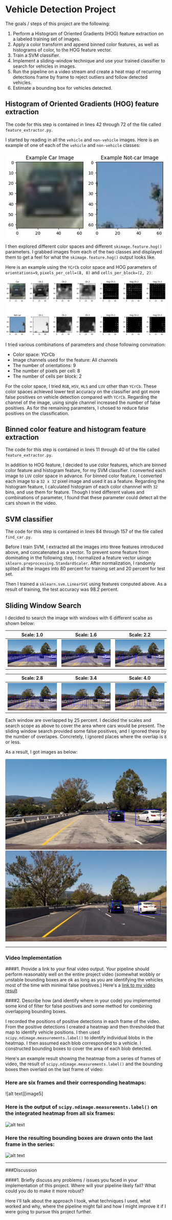 # Vehicle Detection Project

The goals / steps of this project are the following:

1. Perform a Histogram of Oriented Gradients (HOG) feature extraction on a labeled training set of images.
1. Apply a color transform and append binned color features, as well as histograms of color, to the HOG feature vector.
1. Train a SVM classifier.
1. Implement a sliding-window technique and use your trained classifier to search for vehicles in images.
1. Run the pipeline on a video stream and create a heat map of recurring detections frame by frame to reject outliers and follow detected vehicles.
1. Estimate a bounding box for vehicles detected.

[//]: # (Image References)
[example]: ./output_images/example_image.png
[converted]: ./output_images/converted_image.png
[window0]: ./output_images/window_0.png
[window1]: ./output_images/window_1.png
[window2]: ./output_images/window_2.png
[window3]: ./output_images/window_3.png
[window4]: ./output_images/window_4.png
[window5]: ./output_images/window_5.png
[detected1]: ./output_images/test1_detected.jpg
[detected2]: ./output_images/test6_detected.jpg
[ima]: ./examples/bboxes_and_heat.png
[image6]: ./examples/labels_map.png
[image7]: ./examples/output_bboxes.png
[video1]: ./project_video.mp4

## Histogram of Oriented Gradients (HOG) feature extraction

The code for this step is contained in lines 42 through 72 of the file called `feature_extractor.py`.

I started by reading in all the `vehicle` and `non-vehicle` images.  Here is an example of one of each of the `vehicle` and `non-vehicle` classes:

![Example image][example]

I then explored different color spaces and different `skimage.feature.hog()` parameters.  I grabbed images from each of the two classes and displayed them to get a feel for what the `skimage.feature.hog()` output looks like.

Here is an example using the `YCrCb` color space and HOG parameters of `orientations=9`, `pixels_per_cell=(8, 8)` and `cells_per_block=(2, 2)`:

![Image conversion][converted]

I tried various combinations of parameters and chose following convination:

- Color space: YCrCb
- Image channels used for the feature: All channels
- The number of orientations: 9
- The number of pixels per cell: 8
- The number of cells per block: 2

For the color space, I tried `RGB`, `HSV`, `HLS` and `LUV` other than `YCrCb`.  These color spaces achieved lower test accuracy on the classifier and got more false positives on vehicle detection compared with `YCrCb`.  Regarding the channel of the image, using single channel increased the number of false positives.  As for the remaining parameters, I chosed to reduce false positives on the classification.

## Binned color feature and histogram feature extraction

The code for this step is contained in lines 11 through 40 of the file called `feature_extractor.py`.

In addition to HOG feature, I decided to use color features, which are binned color feature and histogram feature, for my SVM classifier.  I converted each image to `LUV` color space in advance. For binned color feature, I converted each image to a `32 x 32` pixel image and used it as a feature.  Regarding the histogram feature, I calculated histogram of each color channnel with `32` bins, and use them for feature.  Though I tried different values and combinations of parameter, I found that these parameter could detect all the cars shown in the video.

## SVM classifier

The code for this step is contained in lines 84 through 157 of the file called `find_car.py`.

Before I train SVM, I extracted all the images into three features introduced above, and concatenated as a vector.  To prevent some feature from dominating in the following step, I normalized a feature vector usinge `sklearn.preprocessing.StandardScaler`.  After normalization, I randomly splited all the images into 80 percent for training set and 20 percent for test set.

Then I trained a `sklearn.svm.LinearSVC` using features conputed above.  As a result of training, the test accuracy was 98.2 percent.

## Sliding Window Search

I decided to search the image with windows with 6 different scalse as shown below:

| Scale: 1.0           | Scale: 1.6           | Scale: 2.2           |
|----------------------|----------------------|----------------------|
| ![Window-0][window0] | ![Window-1][window1] | ![Window-2][window2] |

| Scale: 2.8           | Scale: 3.4           | Scale: 4.0           |
|----------------------|----------------------|----------------------|
| ![Window-3][window3] | ![Window-4][window4] | ![Window-5][window5] |

Each window are overlapped by 25 percent.  I decided the scales and search scope as above to cover the area where cars would be present.  The sliding window search provided some false positives, and I ignored these by the number of overlapes.  Concretely, I ignored places where the overlap is `8` or less.

As a result, I got images as below:

![Detected-1][detected1]
![Detected-2][detected2]

---

### Video Implementation

####1. Provide a link to your final video output.  Your pipeline should perform reasonably well on the entire project video (somewhat wobbly or unstable bounding boxes are ok as long as you are identifying the vehicles most of the time with minimal false positives.)
Here's a [link to my video result](./project_video.mp4)


####2. Describe how (and identify where in your code) you implemented some kind of filter for false positives and some method for combining overlapping bounding boxes.

I recorded the positions of positive detections in each frame of the video.  From the positive detections I created a heatmap and then thresholded that map to identify vehicle positions.  I then used `scipy.ndimage.measurements.label()` to identify individual blobs in the heatmap.  I then assumed each blob corresponded to a vehicle.  I constructed bounding boxes to cover the area of each blob detected.

Here's an example result showing the heatmap from a series of frames of video, the result of `scipy.ndimage.measurements.label()` and the bounding boxes then overlaid on the last frame of video:

### Here are six frames and their corresponding heatmaps:

![alt text][image5]

### Here is the output of `scipy.ndimage.measurements.label()` on the integrated heatmap from all six frames:
![alt text][image6]

### Here the resulting bounding boxes are drawn onto the last frame in the series:
![alt text][image7]



---

###Discussion

####1. Briefly discuss any problems / issues you faced in your implementation of this project.  Where will your pipeline likely fail?  What could you do to make it more robust?

Here I'll talk about the approach I took, what techniques I used, what worked and why, where the pipeline might fail and how I might improve it if I were going to pursue this project further.
